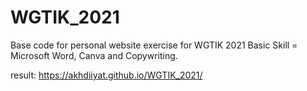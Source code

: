 # WGTIK_2021
Base code for personal website exercise for WGTIK 2021
Basic Skill  = Microsoft Word, Canva and Copywriting.

result:
https://akhdiiyat.github.io/WGTIK_2021/
